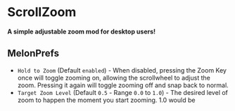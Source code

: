 # ScrollZoom

**A simple adjustable zoom mod for desktop users!**

## MelonPrefs
+ `Hold to Zoom` (Default `enabled`) - When disabled, pressing the Zoom Key once will toggle zooming on, allowing the scrollwheel to adjust the zoom. Pressing it again will toggle zooming off and snap back to normal.
+ `Target Zoom Level` (Default `0.5` - Range `0.0` to `1.0`) - The desired level of zoom to happen the moment you start zooming. 1.0 would be 